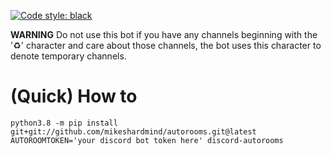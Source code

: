 [![Code style: black](https://img.shields.io/badge/code%20style-black-000000.svg)](https://github.com/ambv/black)

**WARNING**
Do not use this bot if you have any channels beginning with the '♻' character and care about those channels, the bot uses this character to denote temporary channels.

# (Quick) How to

```
python3.8 -m pip install git+git://github.com/mikeshardmind/autorooms.git@latest
AUTOROOMTOKEN='your discord bot token here' discord-autorooms
```
